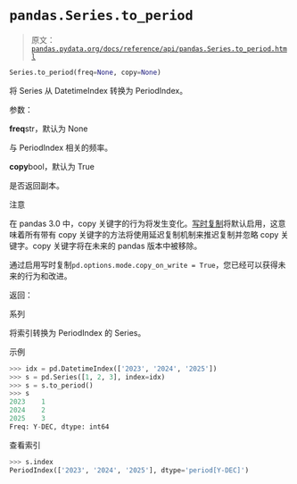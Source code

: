 # `pandas.Series.to_period`

> 原文：[`pandas.pydata.org/docs/reference/api/pandas.Series.to_period.html`](https://pandas.pydata.org/docs/reference/api/pandas.Series.to_period.html)

```py
Series.to_period(freq=None, copy=None)
```

将 Series 从 DatetimeIndex 转换为 PeriodIndex。

参数：

**freq**str，默认为 None

与 PeriodIndex 相关的频率。

**copy**bool，默认为 True

是否返回副本。

注意

在 pandas 3.0 中，copy 关键字的行为将发生变化。[写时复制](https://pandas.pydata.org/docs/dev/user_guide/copy_on_write.html)将默认启用，这意味着所有带有 copy 关键字的方法将使用延迟复制机制来推迟复制并忽略 copy 关键字。copy 关键字将在未来的 pandas 版本中被移除。

通过启用写时复制`pd.options.mode.copy_on_write = True`，您已经可以获得未来的行为和改进。

返回：

系列

将索引转换为 PeriodIndex 的 Series。

示例

```py
>>> idx = pd.DatetimeIndex(['2023', '2024', '2025'])
>>> s = pd.Series([1, 2, 3], index=idx)
>>> s = s.to_period()
>>> s
2023    1
2024    2
2025    3
Freq: Y-DEC, dtype: int64 
```

查看索引

```py
>>> s.index
PeriodIndex(['2023', '2024', '2025'], dtype='period[Y-DEC]') 
```
